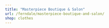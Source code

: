 ```yaml
---
title: "Masterpiece Boutique & Salon"
url: /ferndale/masterpiece-boutique-and-salon/
shop: clothes
---
```

